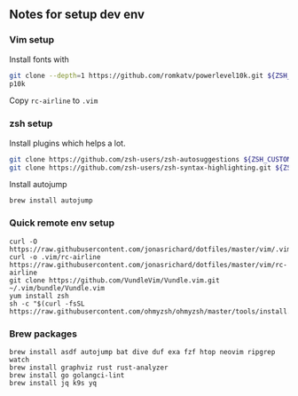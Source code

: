 ## Notes for setup dev env

### Vim setup

Install fonts with

```bash
git clone --depth=1 https://github.com/romkatv/powerlevel10k.git ${ZSH_CUSTOM:-~/.oh-my-zsh/custom}/themes/powerlevel10k
p10k
```

Copy `rc-airline` to `.vim`

### zsh setup

Install plugins which helps a lot.

```bash
git clone https://github.com/zsh-users/zsh-autosuggestions ${ZSH_CUSTOM:-~/.oh-my-zsh/custom}/plugins/zsh-autosuggestions
git clone https://github.com/zsh-users/zsh-syntax-highlighting.git ${ZSH_CUSTOM:-~/.oh-my-zsh/custom}/plugins/zsh-syntax-highlighting
```

Install autojump

```
brew install autojump
```

### Quick remote env setup

```
curl -O https://raw.githubusercontent.com/jonasrichard/dotfiles/master/vim/.vimrc
curl -o .vim/rc-airline https://raw.githubusercontent.com/jonasrichard/dotfiles/master/vim/rc-airline
git clone https://github.com/VundleVim/Vundle.vim.git ~/.vim/bundle/Vundle.vim
yum install zsh
sh -c "$(curl -fsSL https://raw.githubusercontent.com/ohmyzsh/ohmyzsh/master/tools/install.sh)"
```

### Brew packages

```
brew install asdf autojump bat dive duf exa fzf htop neovim ripgrep watch
brew install graphviz rust rust-analyzer
brew install go golangci-lint
brew install jq k9s yq
```
